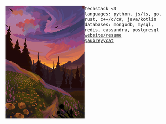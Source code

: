 <p float="left">
  <img src="images/main.png" width="250" align="left">
  <p float="left">
    <samp>
      techstack <3
      <br>
      languages: python, js/ts, go, rust, c++/c/c#, java/kotlin 
      <br>
      databases: mongodb, mysql, redis, cassandra, postgresql
      <br>
      <a href="https://aubrey.codes">website/resume</a>
      <br>
      <a href="https://twitter.com/aubreyycat">@aubreyycat</a>
      <br>
    </samp>
  </p>
</p>
